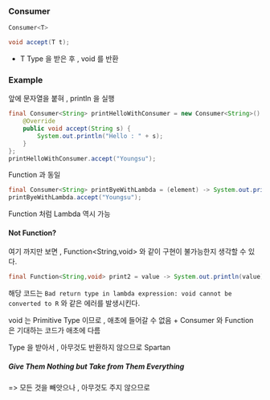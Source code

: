 ### Consumer

```java
Consumer<T>
```

```java
void accept(T t);
```

- T Type 을 받은 후 , void 를 반환

### Example

앞에 문자열을 붙혀 , println 을 실행

```java
final Consumer<String> printHelloWithConsumer = new Consumer<String>() {  
    @Override  
    public void accept(String s) {  
        System.out.println("Hello : " + s);  
    }  
};  
printHelloWithConsumer.accept("Youngsu");
```

Function 과 동일

```java
final Consumer<String> printByeWithLambda = (element) -> System.out.println("Bye : "+element);  
printByeWithLambda.accept("Youngsu");
```

Function 처럼 Lambda 역시 가능

#### Not Function?

여기 까지만 보면 , Function<String,void> 와 같이 구현이 불가능한지 생각할 수 있다.
```java
final Function<String,void> print2 = value -> System.out.println(value);
```

해당 코드는
`Bad return type in lambda expression: void cannot be converted to R`
와 같은 에러를 발생시킨다.

void 는 Primitive Type 이므로 , 애초에 들어갈 수 없음 + 
Consumer 와 Function 은 기대하는 코드가 애초에 다름


Type 을 받아서 , 아무것도 반환하지 않으므로 Spartan

##### Give Them Nothing but Take from Them Everything
=> 모든 것을 빼앗으나 , 아무것도 주지 않으므로

